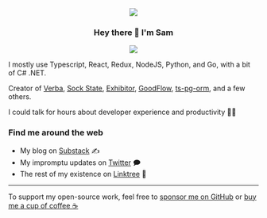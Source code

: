 <div align="center">
  <img src="https://user-images.githubusercontent.com/10605534/229347468-19e0360b-546f-4198-8f5f-3fa1e07fc2a5.png" />
</div>

<div align="center">
  <h3>Hey there 👋 I'm Sam</h3>
  <img src="https://komarev.com/ghpvc/?username=samhuk&style=flat" />
</div>

I mostly use Typescript, React, Redux, NodeJS, Python, and Go, with a bit of C# .NET.

Creator of [Verba](https://github.com/samhuk/verba), [Sock State](https://github.com/samhuk/sock-state), [Exhibitor](https://github.com/samhuk/exhibitor), [GoodFlow](https://github.com/samhuk/good-flow), [ts-pg-orm](https://github.com/samhuk/ts-pg-orm), and a few others.

I could talk for hours about developer experience and productivity 👨‍💻

### Find me around the web

* My blog on [Substack](https://samhuk.substack.com) ✍️
* My impromptu updates on [Twitter](https://twitter.com/thesamhuk) 🗩
* The rest of my existence on [Linktree](https://linktr.ee/samhuk) 🌳

---

To support my open-source work, feel free to [sponsor me on GitHub](https://github.com/sponsors/samhuk) or [buy me a cup of coffee ☕](https://www.buymeacoffee.com/samhuk)
